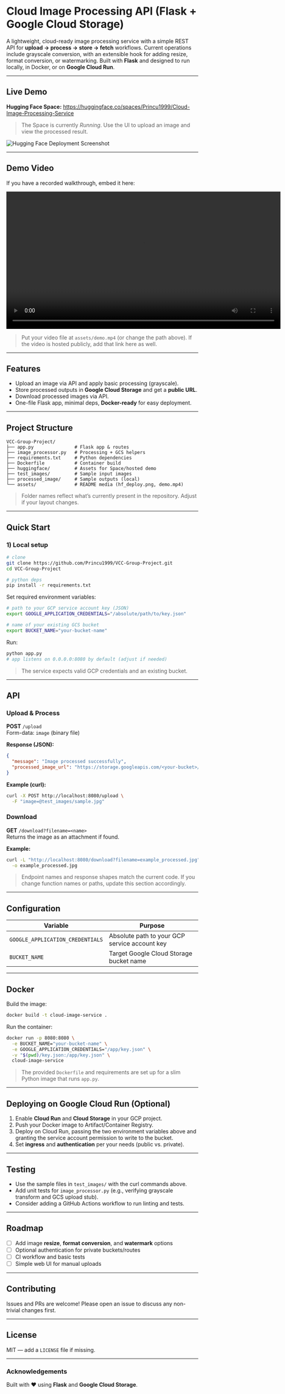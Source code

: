 # Cloud Image Processing API (Flask + Google Cloud Storage)

A lightweight, cloud-ready image processing service with a simple REST API for **upload → process → store → fetch** workflows. Current operations include grayscale conversion, with an extensible hook for adding resize, format conversion, or watermarking. Built with **Flask** and designed to run locally, in Docker, or on **Google Cloud Run**.

---

## Live Demo

**Hugging Face Space:** https://huggingface.co/spaces/Princu1999/Cloud-Image-Processing-Service

> The Space is currently *Running*. Use the UI to upload an image and view the processed result.

![Hugging Face Deployment Screenshot](assets/hf_deploy.png "Hugging Face Space — replace this placeholder with a real screenshot")

---

## Demo Video

If you have a recorded walkthrough, embed it here:

<video src="assets/demo.mp4" controls width="720">
  Your browser does not support embedded videos. You can also [download the video](assets/demo.mp4).
</video>

> Put your video file at `assets/demo.mp4` (or change the path above). If the video is hosted publicly, add that link here as well.

---

## Features

- Upload an image via API and apply basic processing (grayscale).
- Store processed outputs in **Google Cloud Storage** and get a **public URL**.
- Download processed images via API.
- One-file Flask app, minimal deps, **Docker-ready** for easy deployment.

---

## Project Structure

```
VCC-Group-Project/
├── app.py               # Flask app & routes
├── image_processor.py   # Processing + GCS helpers
├── requirements.txt     # Python dependencies
├── Dockerfile           # Container build
├── huggingface/         # Assets for Space/hosted demo
├── test_images/         # Sample input images
├── processed_image/     # Sample outputs (local)
└── assets/              # README media (hf_deploy.png, demo.mp4)
```

> Folder names reflect what’s currently present in the repository. Adjust if your layout changes.

---

## Quick Start

### 1) Local setup

```bash
# clone
git clone https://github.com/Princu1999/VCC-Group-Project.git
cd VCC-Group-Project

# python deps
pip install -r requirements.txt
```

Set required environment variables:

```bash
# path to your GCP service account key (JSON)
export GOOGLE_APPLICATION_CREDENTIALS="/absolute/path/to/key.json"

# name of your existing GCS bucket
export BUCKET_NAME="your-bucket-name"
```

Run:

```bash
python app.py
# app listens on 0.0.0.0:8080 by default (adjust if needed)
```

> The service expects valid GCP credentials and an existing bucket.

---

## API

### Upload & Process

**POST** `/upload`  
Form-data: `image` (binary file)

**Response (JSON):**
```json
{
  "message": "Image processed successfully",
  "processed_image_url": "https://storage.googleapis.com/<your-bucket>/processed/<name>_processed.jpg"
}
```

**Example (curl):**
```bash
curl -X POST http://localhost:8080/upload \
  -F "image=@test_images/sample.jpg"
```

### Download

**GET** `/download?filename=<name>`  
Returns the image as an attachment if found.

**Example:**
```bash
curl -L "http://localhost:8080/download?filename=example_processed.jpg" \
  -o example_processed.jpg
```

> Endpoint names and response shapes match the current code. If you change function names or paths, update this section accordingly.

---

## Configuration

| Variable                         | Purpose                                        |
|----------------------------------|------------------------------------------------|
| `GOOGLE_APPLICATION_CREDENTIALS` | Absolute path to your GCP service account key  |
| `BUCKET_NAME`                    | Target Google Cloud Storage bucket name        |

---

## Docker

Build the image:

```bash
docker build -t cloud-image-service .
```

Run the container:

```bash
docker run -p 8080:8080 \
  -e BUCKET_NAME="your-bucket-name" \
  -e GOOGLE_APPLICATION_CREDENTIALS="/app/key.json" \
  -v "$(pwd)/key.json:/app/key.json" \
  cloud-image-service
```

> The provided `Dockerfile` and requirements are set up for a slim Python image that runs `app.py`.

---

## Deploying on Google Cloud Run (Optional)

1. Enable **Cloud Run** and **Cloud Storage** in your GCP project.  
2. Push your Docker image to Artifact/Container Registry.  
3. Deploy on Cloud Run, passing the two environment variables above and granting the service account permission to write to the bucket.  
4. Set **ingress** and **authentication** per your needs (public vs. private).

---

## Testing

- Use the sample files in `test_images/` with the curl commands above.  
- Add unit tests for `image_processor.py` (e.g., verifying grayscale transform and GCS upload stub).  
- Consider adding a GitHub Actions workflow to run linting and tests.

---

## Roadmap

- [ ] Add image **resize**, **format conversion**, and **watermark** options  
- [ ] Optional authentication for private buckets/routes  
- [ ] CI workflow and basic tests  
- [ ] Simple web UI for manual uploads

---

## Contributing

Issues and PRs are welcome! Please open an issue to discuss any non-trivial changes first.

---

## License

MIT — add a `LICENSE` file if missing.

---

### Acknowledgements

Built with ❤️ using **Flask** and **Google Cloud Storage**.
